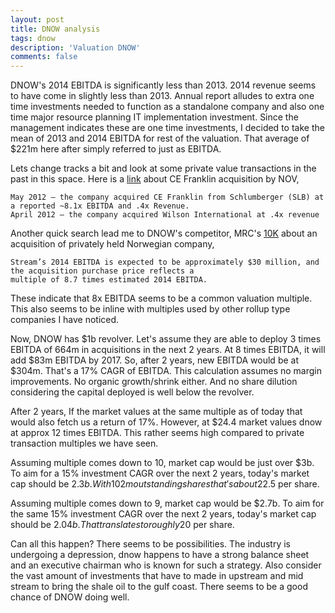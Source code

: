 ```yaml
---
layout: post
title: DNOW analysis
tags: dnow
description: 'Valuation DNOW'
comments: false
---
```

DNOW's 2014 EBITDA is significantly less than 2013. 2014 revenue seems to have come in slightly less than 2013.
Annual report alludes to extra one time investments needed to function as a standalone company and also
one time major resource planning IT implementation investment. Since the management indicates these are one time investments,
I decided to take the mean of 2013 and 2014 EBITDA for rest of the valuation.
That average of $221m here after simply referred to just as EBITDA.

Lets change tracks a bit and look at some private value transactions in the past in this space.
Here is a [link](http://www.stockspinoffs.com/2013/10/25/national-oilwell-varco-distribute-distribution-business/)
about CE Franklin acquisition by NOV,

    May 2012 – the company acquired CE Franklin from Schlumberger (SLB) at a reported ~8.1x EBITDA and .4x Revenue.
    April 2012 – the company acquired Wilson International at .4x revenue

Another quick search lead me to DNOW's competitor, MRC's [10K](http://www.sec.gov/Archives/edgar/data/1439095/000119312513466793/d640547d8k.htm)
about an acquisition of privately held Norwegian company,

    Stream’s 2014 EBITDA is expected to be approximately $30 million, and the acquisition purchase price reflects a
    multiple of 8.7 times estimated 2014 EBITDA.

These indicate that 8x EBITDA seems to be a common valuation multiple. This also seems to be inline with multiples
used by other rollup type companies I have noticed.

Now, DNOW has $1b revolver. Let's assume they are able to deploy 3 times EBITDA of 664m in acquisitions in the next 2 years.
At 8 times EBITDA, it will add $83m EBITDA by 2017. So, after 2 years, new EBITDA would be at $304m. That's a 17% CAGR of EBITDA. This calculation assumes no margin improvements.
No organic growth/shrink either. And no share dilution considering the capital deployed is well below the revolver.

After 2 years,
If the market values at the same multiple as of today that would also fetch us a return of 17%.
However, at $24.4 market values dnow at approx 12 times EBITDA. This rather seems high compared to private transaction
multiples we have seen.

Assuming multiple comes down to 10, market cap would be just over $3b.
To aim for a 15% investment CAGR over the next 2 years, today's market cap should be $2.3b.
With 102m outstanding shares that's about 22.5$ per share.

Assuming multiple comes down to 9, market cap would be $2.7b.
To aim for the same 15% investment CAGR over the next 2 years, today's market cap should be $2.04b.
That translates to roughly 20$ per share.

Can all this happen? There seems to be possibilities. The industry is undergoing a depression, dnow happens to have a strong
balance sheet and an executive chairman who is known for such a strategy. Also consider the vast amount of investments that
have to made in upstream and mid stream to bring the shale oil to the gulf coast.
There seems to be a good chance of DNOW doing well.





